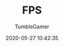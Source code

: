 ---
title: FPS
author:
  - TumbleGamer
description: Adds an FPS Counter to the game
date: 2020-05-27 10:42:35
logo: /uploads/mods/screenshot.png
banner: /uploads/mods/screenshot.png
buttons:
  - name: Install
    href: https://github.com/boxcritters/fps/raw/master/fps.user.js
userscript: true
---